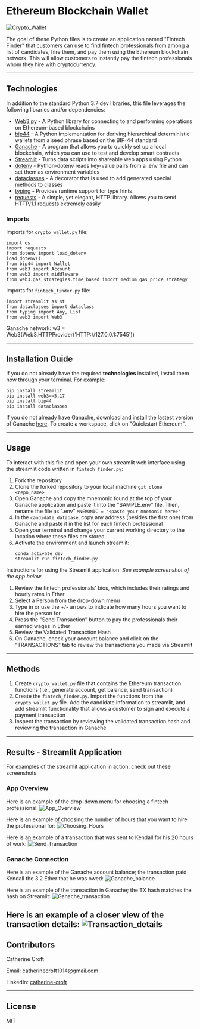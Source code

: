 # Ethereum Blockchain Wallet
![Crypto_Wallet](./Images/wallet_image.jpeg)

The goal of these Python files is to create an application named "Fintech Finder" that customers can use to find fintech professionals from among a list of candidates, hire them, and pay them using the Ethereum blockchain network. This will allow customers to instantly pay the fintech professionals whom they hire with cryptocurrency. 

---

## Technologies 
In addition to the standard Python 3.7 dev libraries, this file leverages the following libraries and/or dependencies:
* [Web3.py](https://web3py.readthedocs.io/en/stable/overview.html) - A Python library for connecting to and performing operations on Ethereum-based blockchains
* [bip44](https://pypi.org/project/bip44/) - A Python implementation for deriving hierarchical deterministic wallets from a seed phrase based on the BIP-44 standard
* [Ganache](https://trufflesuite.com/ganache/) - A program that allows you to quickly set up a local blockchain, which you can use to test and develop smart contracts
* [Streamlit](https://streamlit.io/) - Turns data scripts into shareable web apps using Python
* [dotenv](https://pypi.org/project/python-dotenv/) - Python-dotenv reads key-value pairs from a .env file and can set them as environment variables
* [dataclasses](https://docs.python.org/3/library/dataclasses.html) - A decorator that is used to add generated special methods to classes
* [typing](https://docs.python.org/3/library/typing.html) - Provides runtime support for type hints
* [requests](https://pypi.org/project/requests/) - A simple, yet elegant, HTTP library. Allows you to send HTTP/1.1 requests extremely easily

### Imports
Imports for `crypto_wallet.py` file: 
```
import os
import requests
from dotenv import load_dotenv
load_dotenv()
from bip44 import Wallet
from web3 import Account
from web3 import middleware
from web3.gas_strategies.time_based import medium_gas_price_strategy
```
Imports for `fintech_finder.py` file: 
```
import streamlit as st
from dataclasses import dataclass
from typing import Any, List
from web3 import Web3
```
Ganache network: w3 = Web3(Web3.HTTPProvider('HTTP://127.0.0.1:7545'))

---

## Installation Guide
If you do not already have the required **technologies** installed, install them now through your terminal.
For example:
```
pip install streamlit
pip install web3==5.17
pip install bip44
pip install dataclasses
```

If you do not already have Ganache, download and install the lastest version of Ganache [here](https://trufflesuite.com/ganache/). 
To create a workspace, click on "Quickstart Ethereum".

---

## Usage
To interact with this file and open your own streamlit web interface using the streamlit code written in `fintech_finder.py`:
1. Fork the repository
2. Clone the forked repository to your local machine `git clone <repo_name>`
3. Open Ganache and copy the mnemonic found at the top of your Ganache application and paste it into the "SAMPLE.env" file. Then, rename the file as ".env"
`MNEMONIC = '<paste your mnemonic here>'`
4. In the `candidate_database`, copy any address (besides the first one) from Ganache and paste it in the list for each fintech professional
5. Open your terminal and change your current working directory to the location where these files are stored
6. Activate the environment and launch streamlit:
    ```
    conda activate dev
    streamlit run fintech_finder.py
    ```

Instructions for using the Streamlit application:
*See example screenshot of the app below*
1. Review the fintech professionals' bios, which includes their ratings and hourly rates in Ether   
2. Select a Person from the drop-down menu 
3. Type in or use the +/- arrows to indicate how many hours you want to hire the person for
4. Press the "Send Transaction" button to pay the professionals their earned wages in Ether
5. Review the Validated Transaction Hash 
6. On Ganache, check your account balance and click on the "TRANSACTIONS" tab to review the transactions you made via Streamlit

---

## Methods
1. Create `crypto_wallet.py` file that contains the Ethereum transaction functions (i.e., generate account, get balance, send transaction)
2. Create the `fintech_finder.py`. Import the functions from the `crypto_wallet.py` file. Add the candidate information to streamlit, and add streamlit functionality that allows a customer to sign and execute a payment transaction
3. Inspect the transaction by reviewing the validated transaction hash and reviewing the transaction in Ganache

---

## Results - Streamlit Application
For examples of the streamlit application in action, check out these screenshots.

### App Overview 
Here is an example of the drop-down menu for choosing a fintech professional: 
![App_Overview](./Images/website_example.png)

Here is an example of choosing the number of hours that you want to hire the professional for:
![Choosing_Hours](./Images/app_features.png)

Here is an example of a transaction that was sent to Kendall for his 20 hours of work:
![Send_Transaction](./Images/sent_transaction.png)

### Ganache Connection
Here is an example of the Ganache account balance; the transaction paid Kendall the 3.2 Ether that he was owed:
![Ganache_balance](./Images/balance_ganache.png)

Here is an example of the transaction in Ganache; the TX hash matches the hash on Streamlit:
![Ganache_transaction](./Images/ganache_transaction.png)

Here is an example of a closer view of the transaction details:
![Transaction_details](./Images/transaction_detail.png)
---

## Contributors
Catherine Croft

Email: catherinecroft1014@gmail.com

LinkedIn: [catherine-croft](https://www.linkedin.com/in/catherine-croft-4715481aa/)

---

## License 
MIT